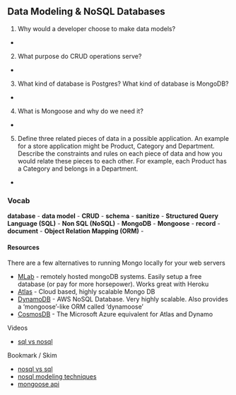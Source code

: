 ## Data Modeling & NoSQL Databases

1. Why would a developer choose to make data models?
  - 
2. What purpose do CRUD operations serve?
  - 
3. What kind of database is Postgres? What kind of database is MongoDB?
  - 
4. What is Mongoose and why do we need it?
  - 
5. Define three related pieces of data in a possible application. An example for a store application might be Product, Category and Department. Describe the constraints and rules on each piece of data and how you would relate these pieces to each other. For example, each Product has a Category and belongs in a Department.
  - 

### Vocab
**database** - 
**data model** - 
**CRUD** - 
**schema** - 
**sanitize** - 
**Structured Query Language (SQL)** - 
**Non SQL (NoSQL)** - 
**MongoDB** - 
**Mongoose** - 
**record** - 
**document** - 
**Object Relation Mapping (ORM)** - 

#### Resources
There are a few alternatives to running Mongo locally for your web servers

- [MLab](https://www.mlab.com/) - remotely hosted mongoDB systems. Easily setup a free database (or pay for more horsepower). Works great with Heroku
- [Atlas](https://www.mongodb.com/cloud/atlas) - Cloud based, highly scalable Mongo DB
- [DynamoDB](https://aws.amazon.com/dynamodb/) - AWS NoSQL Database. Very highly scalable. Also provides a ‘mongoose’-like ORM called ‘dynamoose’
- [CosmosDB](https://cosmos.azure.com/) - The Microsoft Azure equivalent for Atlas and Dynamo

Videos
- [sql vs nosql](https://www.youtube.com/watch?v=ZS_kXvOeQ5Y)

Bookmark / Skim
- [nosql vs sql](https://www.thegeekstuff.com/2014/01/sql-vs-nosql-db/?utm_source=tuicool)
- [nosql modeling techniques](https://highlyscalable.wordpress.com/2012/03/01/nosql-data-modeling-techniques/)
- [mongoose api](https://mongoosejs.com/docs/api.html#Model)